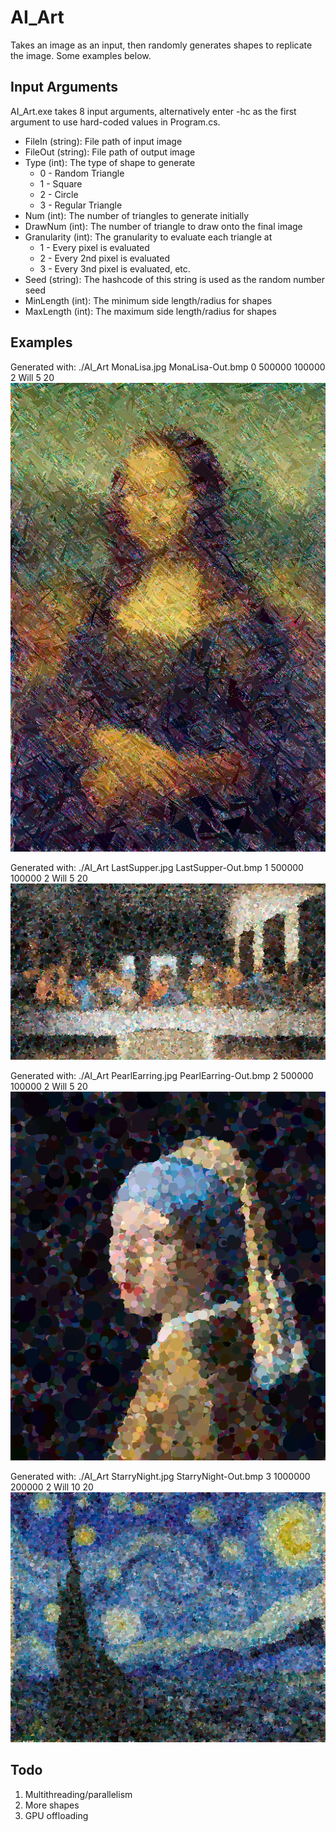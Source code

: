 # AI_Art  
Takes an image as an input, then randomly generates shapes to replicate the image. Some examples below.

## Input Arguments  
AI_Art.exe takes 8 input arguments, alternatively enter -hc as the first argument to use hard-coded values in Program.cs.

* FileIn (string): File path of input image  
* FileOut (string): File path of output image  
* Type (int): The type of shape to generate  
	* 0 - Random Triangle  
	* 1 - Square  
	* 2 - Circle  
	* 3 - Regular Triangle  
* Num (int): The number of triangles to generate initially  
* DrawNum (int): The number of triangle to draw onto the final image  
* Granularity (int): The granularity to evaluate each triangle at  
	* 1 - Every pixel is evaluated  
	* 2 - Every 2nd pixel is evaluated  
	* 3 - Every 3nd pixel is evaluated, etc.  
* Seed (string): The hashcode of this string is used as the random number seed  
* MinLength (int): The minimum side length/radius for shapes  
* MaxLength (int): The maximum side length/radius for shapes  

## Examples
Generated with: ./AI_Art MonaLisa.jpg MonaLisa-Out.bmp 0 500000 100000 2 Will 5 20 
![](Examples/MonaLisa-Out.bmp)  

Generated with: ./AI_Art LastSupper.jpg LastSupper-Out.bmp 1 500000 100000 2 Will 5 20  
![](Examples/LastSupper-Out.bmp)

Generated with: ./AI_Art PearlEarring.jpg PearlEarring-Out.bmp 2 500000 100000 2 Will 5 20    
![](Examples/PearlEarring-Out.bmp)

Generated with: ./AI_Art StarryNight.jpg StarryNight-Out.bmp 3 1000000 200000 2 Will 10 20    
![](Examples/StarryNight-Out.bmp)
 
## Todo
1. Multithreading/parallelism
2. More shapes
3. GPU offloading
